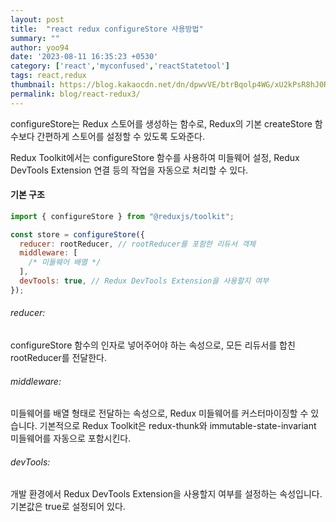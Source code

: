 ```yaml
---
layout: post
title:  "react redux configureStore 사용방법"
summary: ""
author: yoo94
date: '2023-08-11 16:35:23 +0530'
category: ['react','myconfused','reactStatetool']
tags: react,redux
thumbnail: https://blog.kakaocdn.net/dn/dpwvVE/btrBqolp4WG/xU2kPsR8hJ0Rpx9B1LSoZ1/img.png
permalink: blog/react-redux3/
---
```


configureStore는 Redux 스토어를 생성하는 함수로, 
Redux의 기본 createStore 함수보다 간편하게 스토어를 설정할 수 있도록 도와준다.

Redux Toolkit에서는 configureStore 함수를 사용하여 미들웨어 설정,
Redux DevTools Extension 연결 등의 작업을 자동으로 처리할 수 있다.
#### 기본 구조
```js
import { configureStore } from "@reduxjs/toolkit";

const store = configureStore({
  reducer: rootReducer, // rootReducer를 포함한 리듀서 객체
  middleware: [
    /* 미들웨어 배열 */
  ],
  devTools: true, // Redux DevTools Extension을 사용할지 여부
});
```
###### reducer:
configureStore 함수의 인자로 넣어주어야 하는 속성으로, 모든 리듀서를 합친 rootReducer를 전달한다.

###### middleware:
미들웨어를 배열 형태로 전달하는 속성으로, Redux 미들웨어를 커스터마이징할 수 있습니다.
기본적으로 Redux Toolkit은 redux-thunk와 immutable-state-invariant 미들웨어를 자동으로 포함시킨다.

###### devTools:
개발 환경에서 Redux DevTools Extension을 사용할지 여부를 설정하는 속성입니다. 기본값은 true로 설정되어 있다.
